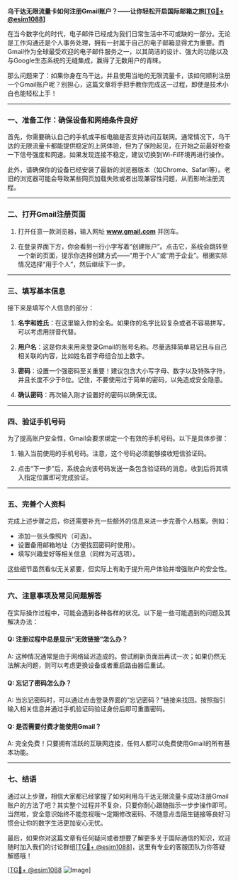 **乌干达无限流量卡如何注册Gmail账户？——让你轻松开启国际邮箱之旅[[TG💪+ @esim1088](https://t.me/s/esim1088)]**

在当今数字化的时代，电子邮件已经成为我们日常生活中不可或缺的一部分。无论是工作沟通还是个人事务处理，拥有一封属于自己的电子邮箱显得尤为重要。而Gmail作为全球最受欢迎的电子邮件服务之一，以其简洁的设计、强大的功能以及与Google生态系统的无缝集成，赢得了无数用户的青睐。

那么问题来了：如果你身在乌干达，并且使用当地的无限流量卡，该如何顺利注册一个Gmail账户呢？别担心，这篇文章将手把手教你完成这一过程，即使是技术小白也能轻松上手！

---

### **一、准备工作：确保设备和网络条件良好**

首先，你需要确认自己的手机或平板电脑是否支持访问互联网。通常情况下，乌干达的无限流量卡都能提供稳定的上网体验，但为了保险起见，在开始之前最好检查一下信号强度和网速。如果发现连接不稳定，建议切换到Wi-Fi环境再进行操作。

此外，请确保你的设备已经安装了最新的浏览器版本（如Chrome、Safari等）。老旧的浏览器可能会导致某些网页加载失败或者出现兼容性问题，从而影响注册流程。

---

### **二、打开Gmail注册页面**

1. 打开任意一款浏览器，输入网址 **www.gmail.com** 并回车。
   
2. 在登录界面下方，你会看到一行小字写着“创建账户”。点击它，系统会跳转至一个新的页面，提示你选择创建方式——“用于个人”或“用于企业”。根据实际情况选择“用于个人”，然后继续下一步。

---

### **三、填写基本信息**

接下来是填写个人信息的部分：

1. **名字和姓氏**：在这里输入你的全名。如果你的名字比较复杂或者不容易拼写，可以考虑用拼音代替。

2. **用户名**：这是你未来用来登录Gmail的账号名称。尽量选择简单易记且与自己相关联的内容，比如姓名首字母组合加上数字。

3. **密码**：设置一个强密码至关重要！建议包含大小写字母、数字以及特殊字符，并且长度不少于8位。记住，不要使用过于简单的密码，以免造成安全隐患。

4. **确认密码**：再次输入刚才设置好的密码以确保无误。

---

### **四、验证手机号码**

为了提高账户安全性，Gmail会要求绑定一个有效的手机号码。以下是具体步骤：

1. 输入当前使用的手机号码。注意，这个号码必须能够接收短信验证码。

2. 点击“下一步”后，系统会向该号码发送一条包含验证码的消息。收到后将其填入指定位置即可完成验证。

---

### **五、完善个人资料**

完成上述步骤之后，你还需要补充一些额外的信息来进一步完善个人档案。例如：

- 添加一张头像照片（可选）。
- 设置备用邮箱地址（方便找回密码时使用）。
- 填写兴趣爱好等相关信息（同样为可选项）。

这些细节虽然看似无关紧要，但实际上有助于提升用户体验并增强账户的安全性。

---

### **六、注意事项及常见问题解答**

在实际操作过程中，可能会遇到各种各样的状况。以下是一些可能遇到的问题及其解决办法：

#### **Q: 注册过程中总是显示“无效链接”怎么办？**
A: 这种情况通常是由于网络延迟造成的。尝试刷新页面后再试一次；如果仍然无法解决问题，则可以考虑更换设备或者重启路由器后重试。

#### **Q: 忘记了密码怎么办？**
A: 当忘记密码时，可以通过点击登录界面的“忘记密码？”链接来找回。按照指引输入相关信息并通过手机验证码验证身份后即可重置密码。

#### **Q: 是否需要付费才能使用Gmail？**
A: 完全免费！只要拥有活跃的互联网连接，任何人都可以免费使用Gmail的所有基本功能。

---

### **七、结语**

通过以上步骤，相信大家都已经掌握了如何利用乌干达无限流量卡成功注册Gmail账户的方法了吧？其实整个过程并不复杂，只要你耐心跟随指示一步步操作即可。当然啦，安全意识始终不能忽视哦～定期修改密码、不随意点击陌生链接等良好习惯会让你的数字生活更加安心无忧。

最后，如果你对这篇文章有任何疑问或者想要了解更多关于国际通信的知识，欢迎随时加入我们的讨论群组[[TG💪+ @esim1088](https://t.me/s/esim1088)]，这里有专业的客服团队为你答疑解惑哦！

[[TG💪+ @esim1088](https://t.me/s/esim1088) ![Image](https://i.postimg.cc/4NQfJmqS/Snipaste-2025-05-13-00-14-12.png)]
